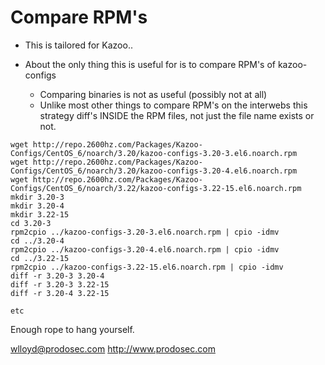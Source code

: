# Compare RPM's

* This is tailored for Kazoo..

* About the only thing this is useful for is to compare RPM's of kazoo-configs
  * Comparing binaries is not as useful (possibly not at all)
  * Unlike most other things to compare RPM's on the interwebs this strategy diff's INSIDE the RPM files, not just the file name exists or not.
  
```
wget http://repo.2600hz.com/Packages/Kazoo-Configs/CentOS_6/noarch/3.20/kazoo-configs-3.20-3.el6.noarch.rpm
wget http://repo.2600hz.com/Packages/Kazoo-Configs/CentOS_6/noarch/3.20/kazoo-configs-3.20-4.el6.noarch.rpm
wget http://repo.2600hz.com/Packages/Kazoo-Configs/CentOS_6/noarch/3.22/kazoo-configs-3.22-15.el6.noarch.rpm
mkdir 3.20-3
mkdir 3.20-4
mkdir 3.22-15
cd 3.20-3
rpm2cpio ../kazoo-configs-3.20-3.el6.noarch.rpm | cpio -idmv
cd ../3.20-4
rpm2cpio ../kazoo-configs-3.20-4.el6.noarch.rpm | cpio -idmv
cd ../3.22-15
rpm2cpio ../kazoo-configs-3.22-15.el6.noarch.rpm | cpio -idmv
diff -r 3.20-3 3.20-4
diff -r 3.20-3 3.22-15
diff -r 3.20-4 3.22-15

etc

```

Enough rope to hang yourself.


wlloyd@prodosec.com
http://www.prodosec.com
